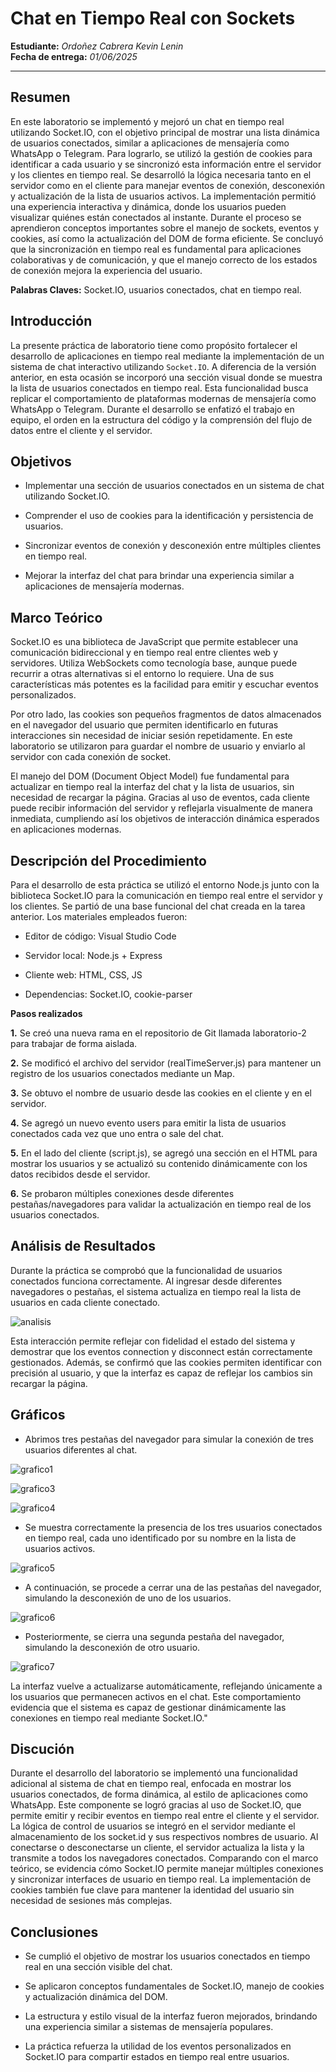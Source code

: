 #  Chat en Tiempo Real con Sockets

**Estudiante:** _Ordoñez Cabrera Kevin Lenin_  
**Fecha de entrega:** _01/06/2025_

---

##  Resumen
En este laboratorio se implementó y mejoró un chat en tiempo real utilizando Socket.IO, con el objetivo principal de mostrar una lista dinámica de usuarios conectados, similar a aplicaciones de mensajería como WhatsApp o Telegram. Para lograrlo, se utilizó la gestión de cookies para identificar a cada usuario y se sincronizó esta información entre el servidor y los clientes en tiempo real. Se desarrolló la lógica necesaria tanto en el servidor como en el cliente para manejar eventos de conexión, desconexión y actualización de la lista de usuarios activos. La implementación permitió una experiencia interactiva y dinámica, donde los usuarios pueden visualizar quiénes están conectados al instante. Durante el proceso se aprendieron conceptos importantes sobre el manejo de sockets, eventos y cookies, así como la actualización del DOM de forma eficiente. Se concluyó que la sincronización en tiempo real es fundamental para aplicaciones colaborativas y de comunicación, y que el manejo correcto de los estados de conexión mejora la experiencia del usuario.

**Palabras Claves:** Socket.IO, usuarios conectados, chat en tiempo real.


##  Introducción

La presente práctica de laboratorio tiene como propósito fortalecer el desarrollo de aplicaciones en tiempo real mediante la implementación de un sistema de chat interactivo utilizando `Socket.IO`. A diferencia de la versión anterior, en esta ocasión se incorporó una sección visual donde se muestra la lista de usuarios conectados en tiempo real. Esta funcionalidad busca replicar el comportamiento de plataformas modernas de mensajería como WhatsApp o Telegram. Durante el desarrollo se enfatizó el trabajo en equipo, el orden en la estructura del código y la comprensión del flujo de datos entre el cliente y el servidor.


##  Objetivos
- Implementar una sección de usuarios conectados en un sistema de chat utilizando Socket.IO.

- Comprender el uso de cookies para la identificación y persistencia de usuarios.

- Sincronizar eventos de conexión y desconexión entre múltiples clientes en tiempo real.

- Mejorar la interfaz del chat para brindar una experiencia similar a aplicaciones de mensajería modernas.


##  Marco Teórico

Socket.IO es una biblioteca de JavaScript que permite establecer una comunicación bidireccional y en tiempo real entre clientes web y servidores. Utiliza WebSockets como tecnología base, aunque puede recurrir a otras alternativas si el entorno lo requiere. Una de sus características más potentes es la facilidad para emitir y escuchar eventos personalizados.

Por otro lado, las cookies son pequeños fragmentos de datos almacenados en el navegador del usuario que permiten identificarlo en futuras interacciones sin necesidad de iniciar sesión repetidamente. En este laboratorio se utilizaron para guardar el nombre de usuario y enviarlo al servidor con cada conexión de socket.

El manejo del DOM (Document Object Model) fue fundamental para actualizar en tiempo real la interfaz del chat y la lista de usuarios, sin necesidad de recargar la página. Gracias al uso de eventos, cada cliente puede recibir información del servidor y reflejarla visualmente de manera inmediata, cumpliendo así los objetivos de interacción dinámica esperados en aplicaciones modernas.


## Descripción del Procedimiento

Para el desarrollo de esta práctica se utilizó el entorno Node.js junto con la biblioteca Socket.IO para la comunicación en tiempo real entre el servidor y los clientes. Se partió de una base funcional del chat creada en la tarea anterior. Los materiales empleados fueron:

- Editor de código: Visual Studio Code

- Servidor local: Node.js + Express

- Cliente web: HTML, CSS, JS

- Dependencias: Socket.IO, cookie-parser

**Pasos realizados**

**1.** Se creó una nueva rama en el repositorio de Git llamada laboratorio-2 para trabajar de forma aislada.

**2.** Se modificó el archivo del servidor (realTimeServer.js) para mantener un registro de los usuarios conectados mediante un Map.

**3.** Se obtuvo el nombre de usuario desde las cookies en el cliente y en el servidor.

**4.** Se agregó un nuevo evento users para emitir la lista de usuarios conectados cada vez que uno entra o sale del chat.

**5.** En el lado del cliente (script.js), se agregó una sección en el HTML para mostrar los usuarios y se actualizó su contenido dinámicamente con los datos recibidos desde el servidor.

**6.** Se probaron múltiples conexiones desde diferentes pestañas/navegadores para validar la actualización en tiempo real de los usuarios conectados.

## Análisis de Resultados

Durante la práctica se comprobó que la funcionalidad de usuarios conectados funciona correctamente. Al ingresar desde diferentes navegadores o pestañas, el sistema actualiza en tiempo real la lista de usuarios en cada cliente conectado.

![analisis](https://i.imgur.com/uDxmXEB.png)


Esta interacción permite reflejar con fidelidad el estado del sistema y demostrar que los eventos connection y disconnect están correctamente gestionados. Además, se confirmó que las cookies permiten identificar con precisión al usuario, y que la interfaz es capaz de reflejar los cambios sin recargar la página.

## Gráficos
- Abrimos tres pestañas del navegador para simular la conexión de tres usuarios diferentes al chat.

![grafico1](https://i.imgur.com/9rC4l7S.png)

![grafico3](https://i.imgur.com/BRkS9hT.png)

![grafico4](https://i.imgur.com/Ivj1kqz.png)

- Se muestra correctamente la presencia de los tres usuarios conectados en tiempo real, cada uno identificado por su nombre en la lista de usuarios activos.

![grafico5](https://i.imgur.com/9zJPy9v.png)

- A continuación, se procede a cerrar una de las pestañas del navegador, simulando la desconexión de uno de los usuarios.

![grafico6](https://i.imgur.com/Tr4cEEf.png)

- Posteriormente, se cierra una segunda pestaña del navegador, simulando la desconexión de otro usuario.

![grafico7](https://i.imgur.com/7CLUKpE.png)

La interfaz vuelve a actualizarse automáticamente, reflejando únicamente a los usuarios que permanecen activos en el chat. Este comportamiento evidencia que el sistema es capaz de gestionar dinámicamente las conexiones en tiempo real mediante Socket.IO."

## Discución
Durante el desarrollo del laboratorio se implementó una funcionalidad adicional al sistema de chat en tiempo real, enfocada en mostrar los usuarios conectados, de forma dinámica, al estilo de aplicaciones como WhatsApp. Este componente se logró gracias al uso de Socket.IO, que permite emitir y recibir eventos en tiempo real entre el cliente y el servidor.
La lógica de control de usuarios se integró en el servidor mediante el almacenamiento de los socket.id y sus respectivos nombres de usuario. Al conectarse o desconectarse un cliente, el servidor actualiza la lista y la transmite a todos los navegadores conectados.
Comparando con el marco teórico, se evidencia cómo Socket.IO permite manejar múltiples conexiones y sincronizar interfaces de usuario en tiempo real. La implementación de cookies también fue clave para mantener la identidad del usuario sin necesidad de sesiones más complejas.

## Conclusiones
- Se cumplió el objetivo de mostrar los usuarios conectados en tiempo real en una sección visible del chat.

- Se aplicaron conceptos fundamentales de Socket.IO, manejo de cookies y actualización dinámica del DOM.

- La estructura y estilo visual de la interfaz fueron mejorados, brindando una experiencia similar a sistemas de mensajería populares.

- La práctica refuerza la utilidad de los eventos personalizados en Socket.IO para compartir estados en tiempo real entre usuarios.


